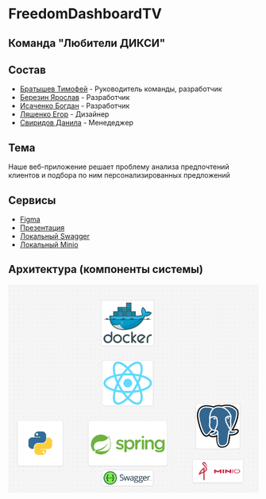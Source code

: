 # FreedomDashboardTV

## Команда "Любители ДИКСИ"

## Состав
* [Братышев Тимофей](https://github.com/TaimonFix) - Руководитель команды, разработчик
* [Березин Ярослав](https://github.com/BerezinYaroslav) - Разработчик
* [Исаченко Богдан](https://github.com/Doctorian-Bogdan) - Разработчик
* [Ляшенко Егор](https://github.com/egrdze) - Дизайнер
* [Свиридов Данила](https://github.com/dansvr25) - Менедеджер

## Тема
Наше веб-приложение решает проблему анализа предпочтений клиентов и подбора по ним персонализированных предложений

## Сервисы
* [Figma](https://www.figma.com/board/biT8SkzqGvvkH52GVWjzvo/%7B02%7D-%7B%25D0%259B%25D1%258E%25D0%25B1%25D0%25B8%25D1%2582%25D0%25B5%25D0%25BB%25D0%25B8-%25D0%2594%25D0%2598%25D0%259A%25D0%25A1%25D0%2598%7D?node-id=4022-1110&node-type=table&t=fgs4fJUfPLyeo1cv-0)
* [Презентация](https://drive.google.com/file/d/1ZaHZFkrgaV5PT30-VEZUFAWXcY1jhxcK/view?usp=drive_link)
* [Локальный Swagger](http://localhost:8080/swagger-ui/index.html#/)
* [Локальный Minio](http://localhost:9000)

## Архитектура (компоненты системы)
![img.png](img/img.png)
